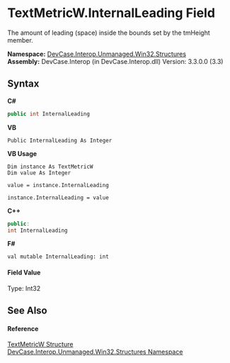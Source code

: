 # TextMetricW.InternalLeading Field
 

The amount of leading (space) inside the bounds set by the tmHeight member.

**Namespace:**&nbsp;<a href="N_DevCase_Interop_Unmanaged_Win32_Structures">DevCase.Interop.Unmanaged.Win32.Structures</a><br />**Assembly:**&nbsp;DevCase.Interop (in DevCase.Interop.dll) Version: 3.3.0.0 (3.3)

## Syntax

**C#**<br />
``` C#
public int InternalLeading
```

**VB**<br />
``` VB
Public InternalLeading As Integer
```

**VB Usage**<br />
``` VB Usage
Dim instance As TextMetricW
Dim value As Integer

value = instance.InternalLeading

instance.InternalLeading = value
```

**C++**<br />
``` C++
public:
int InternalLeading
```

**F#**<br />
``` F#
val mutable InternalLeading: int
```


#### Field Value
Type: Int32

## See Also


#### Reference
<a href="T_DevCase_Interop_Unmanaged_Win32_Structures_TextMetricW">TextMetricW Structure</a><br /><a href="N_DevCase_Interop_Unmanaged_Win32_Structures">DevCase.Interop.Unmanaged.Win32.Structures Namespace</a><br />